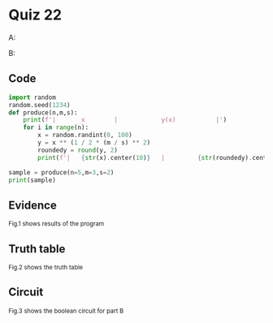 # Quiz 22

A:

B:

## Code

```py
import random
random.seed(1234)
def produce(n,m,s):
    print(f'|       x        |            y(x)           |')
    for i in range(n):
        x = random.randint(0, 100)
        y = x ** (1 / 2 * (m / s) ** 2)
        roundedy = round(y, 2)
        print(f'|   {str(x).center(10)}   |         {str(roundedy).center(10)}        |')

sample = produce(n=5,m=3,s=2)
print(sample)
```

## Evidence

<sub>Fig.1 shows results of the program

## Truth table
  
<sub>Fig.2 shows the truth table

## Circuit

<sub>Fig.3 shows the boolean circuit for part B

